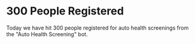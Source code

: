 # 300 People Registered

Today we have hit 300 people registered for auto health screenings from the "Auto Health Screening" bot.